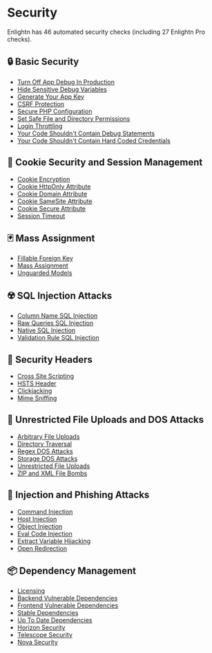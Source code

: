 # Security

Enlightn has 46 automated security checks (including 27 Enlightn Pro checks).

## :lock: Basic Security
- [Turn Off App Debug In Production](app-debug-analyzer.html)
- [Hide Sensitive Debug Variables](app-debug-hide-analyzer.html)
- [Generate Your App Key](app-key-analyzer.html)
- [CSRF Protection](csrf-analyzer.html)
- [Secure PHP Configuration](php-ini-analyzer.html)
- [Set Safe File and Directory Permissions](file-permissions-analyzer.html)
- [Login Throttling](login-throttling-analyzer.html)
- [Your Code Shouldn't Contain Debug Statements](debug-statement-analyzer.html) <Badge text="PRO" type="tip"/>
- [Your Code Shouldn't Contain Hard Coded Credentials](hard-coded-credentials-analyzer.html) <Badge text="PRO" type="tip"/>

## :cookie: Cookie Security and Session Management
- [Cookie Encryption](encrypted-cookies-analyzer.html)
- [Cookie HttpOnly Attribute](http-only-cookie-analyzer.html)
- [Cookie Domain Attribute](cookie-domain-analyzer.html) <Badge text="PRO" type="tip"/>
- [Cookie SameSite Attribute](same-site-cookie-analyzer.html) <Badge text="PRO" type="tip"/>
- [Cookie Secure Attribute](secure-cookie-analyzer.md) <Badge text="PRO" type="tip"/>
- [Session Timeout](session-timeout-analyzer.html) <Badge text="PRO" type="tip"/>

## :black_joker: Mass Assignment
- [Fillable Foreign Key](fillable-foreign-key-analyzer.html)
- [Mass Assignment](mass-assignment-analyzer.html)
- [Unguarded Models](unguarded-models-analyzer.html)

## :radioactive: SQL Injection Attacks
- [Column Name SQL Injection](column-name-sql-injection-analyzer.html) <Badge text="PRO" type="tip"/>
- [Raw Queries SQL Injection](raw-sql-injection-analyzer.html) <Badge text="PRO" type="tip"/>
- [Native SQL Injection](sql-injection-analyzer.html) <Badge text="PRO" type="tip"/>
- [Validation Rule SQL Injection](validation-sql-injection-analyzer.html) <Badge text="PRO" type="tip"/>

## :scroll: Security Headers
- [Cross Site Scripting](xss-analyzer.html)
- [HSTS Header](hsts-header-analyzer.html)
- [Clickjacking](clickjacking-analyzer.html) <Badge text="PRO" type="tip"/>
- [Mime Sniffing](mime-sniffing-analyzer.html) <Badge text="PRO" type="tip"/>

## :file_folder: Unrestricted File Uploads and DOS Attacks
- [Arbitrary File Uploads](arbitrary-file-upload-analyzer.html) <Badge text="PRO" type="tip"/>
- [Directory Traversal](directory-traversal-analyzer.html) <Badge text="PRO" type="tip"/>
- [Regex DOS Attacks](regex-dos-analyzer.html) <Badge text="PRO" type="tip"/>
- [Storage DOS Attacks](file-size-validation-analyzer.html) <Badge text="PRO" type="tip"/>
- [Unrestricted File Uploads](unrestricted-file-upload-analyzer.html) <Badge text="PRO" type="tip"/>
- [ZIP and XML File Bombs](file-bomb-validation-analyzer.html) <Badge text="PRO" type="tip"/>

## :syringe: Injection and Phishing Attacks
- [Command Injection](command-injection-analyzer.html) <Badge text="PRO" type="tip"/>
- [Host Injection](host-injection-analyzer.html) <Badge text="PRO" type="tip"/>
- [Object Injection](object-injection-analyzer.html) <Badge text="PRO" type="tip"/>
- [Eval Code Injection](eval-analyzer.html) <Badge text="PRO" type="tip"/>
- [Extract Variable Hijacking](extract-analyzer.html) <Badge text="PRO" type="tip"/>
- [Open Redirection](open-redirection-analyzer.html) <Badge text="PRO" type="tip"/>

## :package: Dependency Management
- [Licensing](license-analyzer.html)
- [Backend Vulnerable Dependencies](vulnerable-dependency-analyzer.html)
- [Frontend Vulnerable Dependencies](frontend-vulnerable-dependency-analyzer.html)
- [Stable Dependencies](stable-dependency-analyzer.html)
- [Up To Date Dependencies](up-to-date-dependency-analyzer.html)
- [Horizon Security](horizon-security-analyzer.html) <Badge text="PRO" type="tip"/>
- [Telescope Security](telescope-security-analyzer.html) <Badge text="PRO" type="tip"/>
- [Nova Security](nova-security-analyzer.html) <Badge text="PRO" type="tip"/>